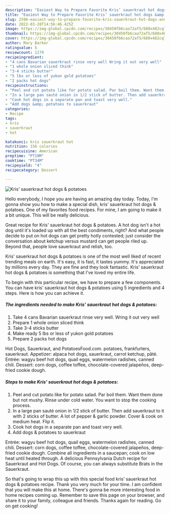 ```yaml
---
description: "Easiest Way to Prepare Favorite Kris’ sauerkraut hot dogs &amp;amp; potatoes"
title: "Easiest Way to Prepare Favorite Kris’ sauerkraut hot dogs &amp;amp; potatoes"
slug: 2596-easiest-way-to-prepare-favorite-kris-sauerkraut-hot-dogs-and-amp-potatoes
date: 2022-03-28T14:56:46.425Z
image: https://img-global.cpcdn.com/recipes/30450fb6caa72af5/680x482cq70/kris-sauerkraut-hot-dogs-potatoes-recipe-main-photo.jpg
thumbnail: https://img-global.cpcdn.com/recipes/30450fb6caa72af5/680x482cq70/kris-sauerkraut-hot-dogs-potatoes-recipe-main-photo.jpg
cover: https://img-global.cpcdn.com/recipes/30450fb6caa72af5/680x482cq70/kris-sauerkraut-hot-dogs-potatoes-recipe-main-photo.jpg
author: Mary Barker
ratingvalue: 5
reviewcount: 1279
recipeingredient:
- "4 cans Bavarian sauerkraut rinse very well Wring it out very well"
- "1 whole onion sliced think"
- "3-4 sticks butter"
- "5 lbs or less of yukon gold potatoes"
- "2 packs hot dogs"
recipeinstructions:
- "Peel and cut potato like for potato salad. Par boil them. Want them done but not mushy. Rinse under cold water. You want to stop the cooking process."
- "In a large pan sauté onion in 1/2 stick of butter. Then add sauerkraut to it with 2 sticks of butter. A lot of pepper &amp; garlic powder. Cover &amp; cook on medium heat. Flip it."
- "Cook hot dogs in a separate pan and toast very well."
- "Add dogs &amp; potatoes to sauerkraut"
categories:
- Recipe
tags:
- kris
- sauerkraut
- hot

katakunci: kris sauerkraut hot 
nutrition: 156 calories
recipecuisine: American
preptime: "PT19M"
cooktime: "PT34M"
recipeyield: "4"
recipecategory: Dessert

---
```



![Kris’ sauerkraut hot dogs &amp; potatoes](https://img-global.cpcdn.com/recipes/30450fb6caa72af5/680x482cq70/kris-sauerkraut-hot-dogs-potatoes-recipe-main-photo.jpg)

Hello everybody, I hope you are having an amazing day today. Today, I'm gonna show you how to make a special dish, kris’ sauerkraut hot dogs &amp; potatoes. One of my favorites food recipes. For mine, I am going to make it a bit unique. This will be really delicious.

Great recipe for Kris&#39; sauerkraut hot dogs &amp; potatoes. A hot dog isn&#39;t a hot dog until it&#39;s loaded up with all the best condiments, right? And what people decide to put on hot dogs can get pretty hotly contested; just consider the conversation about ketchup versus mustard can get people riled up. Beyond that, people love sauerkraut and relish, too.

Kris’ sauerkraut hot dogs &amp; potatoes is one of the most well liked of recent trending meals on earth. It's easy, it is fast, it tastes yummy. It's appreciated by millions every day. They are fine and they look fantastic. Kris’ sauerkraut hot dogs &amp; potatoes is something that I've loved my entire life.


To begin with this particular recipe, we have to prepare a few components. You can have kris’ sauerkraut hot dogs &amp; potatoes using 5 ingredients and 4 steps. Here is how you can achieve it.

<!--inarticleads1-->

##### The ingredients needed to make Kris’ sauerkraut hot dogs &amp; potatoes:

1. Take 4 cans Bavarian sauerkraut rinse very well. Wring it out very well
1. Prepare 1 whole onion sliced think
1. Take 3-4 sticks butter
1. Make ready 5 lbs or less of yukon gold potatoes
1. Prepare 2 packs hot dogs


Hot Dogs, Sauerkraut, and PotatoesFood.com. potatoes, frankfurters, sauerkraut. Appetizer: alpaca hot dogs, sauerkraut, carrot ketchup, pâté. Entrée: wagyu beef hot dogs, quail eggs, watermelon radishes, canned chili. Dessert: corn dogs, coffee toffee, chocolate-covered jalapeños, deep-fried cookie dough. 

<!--inarticleads2-->

##### Steps to make Kris’ sauerkraut hot dogs &amp; potatoes:

1. Peel and cut potato like for potato salad. Par boil them. Want them done but not mushy. Rinse under cold water. You want to stop the cooking process.
1. In a large pan sauté onion in 1/2 stick of butter. Then add sauerkraut to it with 2 sticks of butter. A lot of pepper &amp; garlic powder. Cover &amp; cook on medium heat. Flip it.
1. Cook hot dogs in a separate pan and toast very well.
1. Add dogs &amp; potatoes to sauerkraut


Entrée: wagyu beef hot dogs, quail eggs, watermelon radishes, canned chili. Dessert: corn dogs, coffee toffee, chocolate-covered jalapeños, deep-fried cookie dough. Combine all ingredients in a saucepan; cook on low heat until heated through. A delicious Pennsylvania Dutch recipe for Sauerkraut and Hot Dogs. Of course, you can always substitute Brats in the Sauerkraut. 

So that's going to wrap this up with this special food kris’ sauerkraut hot dogs &amp; potatoes recipe. Thank you very much for your time. I am confident that you will make this at home. There's gonna be more interesting food in home recipes coming up. Remember to save this page on your browser, and share it to your family, colleague and friends. Thanks again for reading. Go on get cooking!
